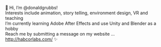 👋 Hi, I’m @donaldgrubbs!  
    Interests include animation, story telling, environment design, VR and teaching  
    I’m currently learning Adobe After Effects and use Unity and Blender as a hobby  
    Reach me by submitting a message on my website ... http://habcorlabs.com/ ✨

